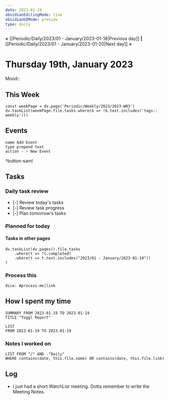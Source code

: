 ```yaml
---
date: 2023-01-19
obsidianEditingMode: live
obsidianUIMode: preview
type: daily
---
```


**<** [[Periodic/Daily/2023/01 - January/2023-01-18|Previous day]] **|** [[Periodic/Daily/2023/01 - January/2023-01-20|Next day]] **>**

# Thursday 19th, January 2023

Mood:: 

## This Week

```dataviewjs
const weekPage = dv.page('Periodic/Weekly/2023/2023-W03')
dv.taskList(weekPage.file.tasks.where(b => !b.text.includes('tags:: weekly')))
```

## Events
```button
name Add Event
type prepend text
action - ~ New Event
```
^button-saml

## Tasks

### Daily task review
- [-] Review today's tasks
- [-] Review task progress
- [-] Plan tomorrow's tasks

### Planned for today

#### Tasks in other pages
```dataviewjs
dv.taskList(dv.pages().file.tasks
	.where(t => !t.completed)
	.where(t => t.text.includes("2023/01 - January/2023-01-19"))
)
```

### Process this
`dice: #process-me|link`

## How I spent my time

```toggl
SUMMARY FROM 2023-01-19 TO 2023-01-19
TITLE "Toggl Report"
```

```toggl
LIST
FROM 2023-01-19 TO 2023-01-19
```

### Notes I worked on

```dataview
LIST FROM "/" AND -"Daily"
WHERE contains(date, this.file.name) OR contains(date, this.file.link)
```

## Log
- I just had a short WatchList meeting. Gotta remember to write the Meeting Notes.
